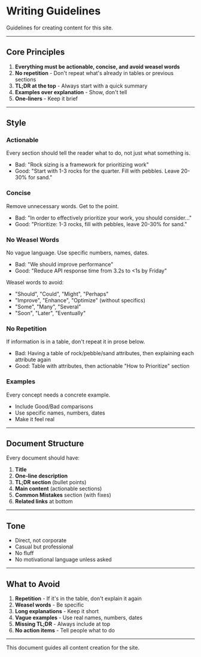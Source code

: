 # Writing Guidelines

Guidelines for creating content for this site.

---

## Core Principles

1. **Everything must be actionable, concise, and avoid weasel words**
2. **No repetition** - Don't repeat what's already in tables or previous sections
3. **TL;DR at the top** - Always start with a quick summary
4. **Examples over explanation** - Show, don't tell
5. **One-liners** - Keep it brief

---

## Style

### Actionable

Every section should tell the reader what to do, not just what something is.

- Bad: "Rock sizing is a framework for prioritizing work"
- Good: "Start with 1-3 rocks for the quarter. Fill with pebbles. Leave 20-30% for sand."

### Concise

Remove unnecessary words. Get to the point.

- Bad: "In order to effectively prioritize your work, you should consider..."
- Good: "Prioritize: 1-3 rocks, fill with pebbles, leave 20-30% for sand."

### No Weasel Words

No vague language. Use specific numbers, names, dates.

- Bad: "We should improve performance"
- Good: "Reduce API response time from 3.2s to <1s by Friday"

Weasel words to avoid:
- "Should", "Could", "Might", "Perhaps"
- "Improve", "Enhance", "Optimize" (without specifics)
- "Some", "Many", "Several"
- "Soon", "Later", "Eventually"

### No Repetition

If information is in a table, don't repeat it in prose below.

- Bad: Having a table of rock/pebble/sand attributes, then explaining each attribute again
- Good: Table with attributes, then actionable "How to Prioritize" section

### Examples

Every concept needs a concrete example.

- Include Good/Bad comparisons
- Use specific names, numbers, dates
- Make it feel real

---

## Document Structure

Every document should have:

1. **Title**
2. **One-line description**
3. **TL;DR section** (bullet points)
4. **Main content** (actionable sections)
5. **Common Mistakes** section (with fixes)
6. **Related links** at bottom

---

## Tone

- Direct, not corporate
- Casual but professional
- No fluff
- No motivational language unless asked

---

## What to Avoid

1. **Repetition** - If it's in the table, don't explain it again
2. **Weasel words** - Be specific
3. **Long explanations** - Keep it short
4. **Vague examples** - Use real names, numbers, dates
5. **Missing TL;DR** - Always include at top
6. **No action items** - Tell people what to do

---

This document guides all content creation for the site.
